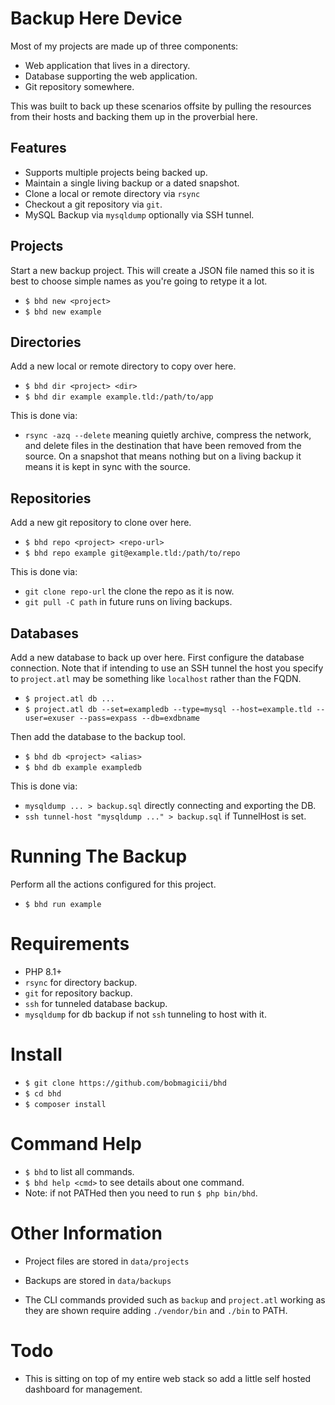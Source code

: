# Backup Here Device

Most of my projects are made up of three components:

* Web application that lives in a directory.
* Database supporting the web application.
* Git repository somewhere.

This was built to back up these scenarios offsite by pulling the resources from their hosts and backing them up in the proverbial here.

## Features

* Supports multiple projects being backed up.
* Maintain a single living backup or a dated snapshot.
* Clone a local or remote directory via `rsync`
* Checkout a git repository via `git`.
* MySQL Backup via `mysqldump` optionally via SSH tunnel.

## Projects

Start a new backup project. This will create a JSON file named this so it is best to choose simple names as you're going to retype it a lot.

* `$ bhd new <project>`
* `$ bhd new example`

## Directories

Add a new local or remote directory to copy over here.

* `$ bhd dir <project> <dir>`
* `$ bhd dir example example.tld:/path/to/app`

This is done via:

* `rsync -azq --delete` meaning quietly archive, compress the network, and
   delete files in the destination that have been removed from the source. On
   a snapshot that means nothing but on a living backup it means it is kept in
   sync with the source.

## Repositories

Add a new git repository to clone over here.

* `$ bhd repo <project> <repo-url>`
* `$ bhd repo example git@example.tld:/path/to/repo`

This is done via:

* `git clone repo-url` the clone the repo as it is now.
* `git pull -C path` in future runs on living backups.

## Databases

Add a new database to back up over here. First configure the database connection. Note that if intending to use an SSH tunnel the host you specify to `project.atl` may be something like `localhost` rather than the FQDN.

* `$ project.atl db ...`
* `$ project.atl db --set=exampledb --type=mysql --host=example.tld --user=exuser --pass=expass --db=exdbname`

Then add the database to the backup tool.

* `$ bhd db <project> <alias>`
* `$ bhd db example exampledb`

This is done via:

* `mysqldump ... > backup.sql` directly connecting and exporting the DB.
* `ssh tunnel-host "mysqldump ..." > backup.sql` if TunnelHost is set.



# Running The Backup

Perform all the actions configured for this project.

* `$ bhd run example`



# Requirements

* PHP 8.1+
* `rsync` for directory backup.
* `git` for repository backup.
* `ssh` for tunneled database backup.
* `mysqldump` for db backup if not `ssh` tunneling to host with it.



# Install

* `$ git clone https://github.com/bobmagicii/bhd`
* `$ cd bhd`
* `$ composer install`

# Command Help

* `$ bhd` to list all commands.
* `$ bhd help <cmd>` to see details about one command.
* Note: if not PATHed then you need to run `$ php bin/bhd`.



# Other Information

* Project files are stored in `data/projects`

* Backups are stored in `data/backups`

* The CLI commands provided such as `backup` and `project.atl` working as they are shown require adding `./vendor/bin` and `./bin` to PATH.



# Todo

* This is sitting on top of my entire web stack so add a little self hosted
  dashboard for management.



